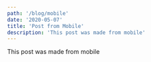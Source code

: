 ```yaml
---
path: '/blog/mobile'
date: '2020-05-07'
title: 'Post from Mobile'
description: 'This post was made from mobile'
---
```


This post was made from mobile

